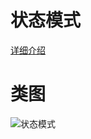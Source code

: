 # 状态模式
[详细介绍](http://blog.zenghui.name/2017/07/22/gof-design-pattern-state/)
# 类图
![状态模式](https://github.com/elvinzeng/java-design-pattern-samples/raw/master/state/diagrams/state.png "state")
